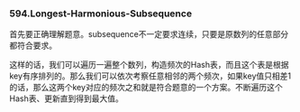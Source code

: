 ### 594.Longest-Harmonious-Subsequence

首先要正确理解题意。subsequence不一定要求连续，只要是原数列的任意部分都符合要求。

这样的话，我们可以遍历一遍整个数列，构造频次的Hash表，而且这个表是根据key有序排列的。那么我们可以依次考察任意相邻的两个频次，如果key值只相差1的话，那么这两个key对应的频次之和就是符合题意的一个方案。不断遍历这个Hash表、更新直到得到最大值。
